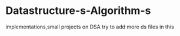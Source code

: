 # Datastructure-s-Algorithm-s
implementations,small projects on DSA
try to add more ds files in this 
